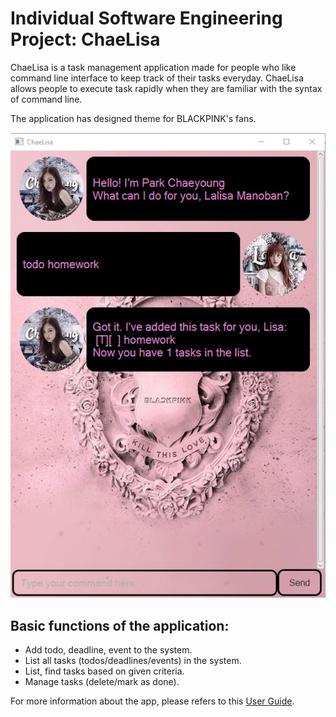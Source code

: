 # Individual Software Engineering Project: ChaeLisa

ChaeLisa is a task management application made for people who like command line interface to keep track of their tasks everyday.
ChaeLisa allows people to execute task rapidly when they are familiar with the syntax of command line.

The application has designed theme for BLACKPINK's fans.

![UI](Screenshot%20ChaeLisa.jpg)

## Basic functions of the application:
  * Add todo, deadline, event to the system.
  * List all tasks (todos/deadlines/events) in the system.
  * List, find tasks based on given criteria. 
  * Manage tasks (delete/mark as done).

For more information about the app, please refers to this [User Guide](https://eriksen2411.github.io/ip/).

